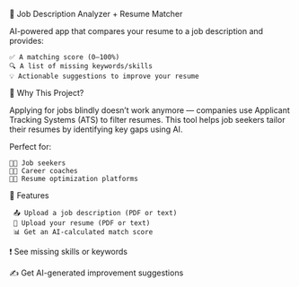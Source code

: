 
📄 Job Description Analyzer + Resume Matcher

AI-powered app that compares your resume to a job description and provides:

    ✅ A matching score (0–100%)
    🔍 A list of missing keywords/skills
    💡 Actionable suggestions to improve your resume

🚀 Why This Project?

Applying for jobs blindly doesn’t work anymore — companies use Applicant Tracking Systems (ATS) to filter resumes. This tool helps job seekers tailor their resumes by identifying key gaps using AI.

Perfect for:

    🧑‍💼 Job seekers
    🧑‍🏫 Career coaches
    🧑‍💻 Resume optimization platforms

🧠 Features

     📤 Upload a job description (PDF or text)
     📄 Upload your resume (PDF or text)
     📊 Get an AI-calculated match score

❗ See missing skills or keywords

✍️ Get AI-generated improvement suggestions


